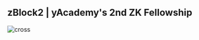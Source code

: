 ## zBlock2 | yAcademy's 2nd ZK Fellowship

![cross](https://github.com/zBlock-2/.github/assets/70228821/aa8ca708-dec1-47d3-b8a1-5bb8c28c9407)

